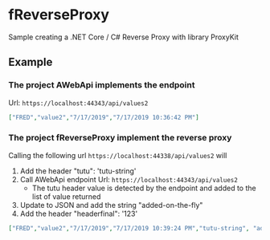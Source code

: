 # fReverseProxy
Sample creating a .NET Core / C# Reverse Proxy with library ProxyKit

## Example

### The project AWebApi implements the endpoint
Url: `https://localhost:44343/api/values2`

```JSON
["FRED","value2","7/17/2019","7/17/2019 10:36:42 PM"]
```


### The project fReverseProxy implement the reverse proxy
Calling the following url `https://localhost:44338/api/values2` will 
1. Add the header "tutu": 'tutu-string'
2. Call AWebApi endpoint Url: `https://localhost:44343/api/values2`
    - The tutu header value is detected by the endpoint and added to the list of value returned
3. Update to JSON and add the string "added-on-the-fly"
4. Add the header "headerfinal": '123'

```JSON
["FRED","value2","7/17/2019","7/17/2019 10:39:24 PM","tutu-string", "added-on-the-fly" ] 
```
